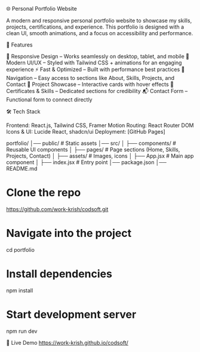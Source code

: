 🌐 Personal Portfolio Website

A modern and responsive personal portfolio website to showcase my skills, projects, certifications, and experience.
This portfolio is designed with a clean UI, smooth animations, and a focus on accessibility and performance.

🚀 Features

📱 Responsive Design – Works seamlessly on desktop, tablet, and mobile
🎨 Modern UI/UX – Styled with Tailwind CSS + animations for an engaging experience
⚡ Fast & Optimized – Built with performance best practices
🧭 Navigation – Easy access to sections like About, Skills, Projects, and Contact
📂 Project Showcase – Interactive cards with hover effects
📜 Certificates & Skills – Dedicated sections for credibility
📬 Contact Form – Functional form to connect directly


🛠️ Tech Stack

Frontend: React.js, Tailwind CSS, Framer Motion
Routing: React Router DOM
Icons & UI: Lucide React, shadcn/ui
Deployment: [GitHub Pages] 

portfolio/
│── public/           # Static assets
│── src/
│   ├── components/   # Reusable UI components
│   ├── pages/        # Page sections (Home, Skills, Projects, Contact)
│   ├── assets/       # Images, icons
│   ├── App.jsx       # Main app component
│   ├── index.jsx     # Entry point
│── package.json
│── README.md


# Clone the repo
https://github.com/work-krish/codsoft.git
# Navigate into the project
cd portfolio
# Install dependencies
npm install
# Start development server
npm run dev

🌟 Live Demo
https://work-krish.github.io/codsoft/
